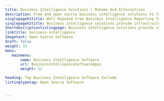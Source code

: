 ```yaml
---
title: Business Intelligence Solutions | Matomo And Alternatives
description: Free and open source business intelligence solutions to facilitate the BI sector. All software listed here are capable to visualize data in well defied way.
singlepageh1title: Well Reputed Free Business Intelligence Reporting Tools
singlepageh2title: Business intelligence solutions provide infrastructure to give data insights and business analytics. Upgrade your business strategy by adapting a BI solution. 
Shortdescriptionlistingpage: Business intelligence solutions provide infrastructure to give data insights and business analytics. Upgrade your business strategy by adapting a BI solution. 
linktitle: business-intelligence
Imagetext: Open Source Software
draft: false
weight: 32
menu:
   mainmenu: 
       name: Business Intelligence Software
       url: BusinessIntelligenceSoftwareApps
       weight: 32

heading: Top Business Intelligence Software Include
listingtypetag: Open Source Software


---
```


